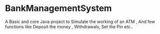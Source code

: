 # BankManagementSystem
A Basic and core Java project to Simulate the working of an ATM , And few functions like Deposit the money , Withdrawals, Set the Pin etc..
